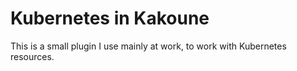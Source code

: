 # Kubernetes in Kakoune

This is a small plugin I use mainly at work, to work with Kubernetes resources.
